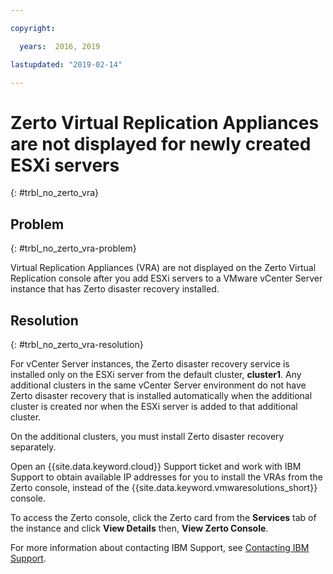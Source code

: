 ```yaml
---

copyright:

  years:  2016, 2019

lastupdated: "2019-02-14"

---
```


# Zerto Virtual Replication Appliances are not displayed for newly created ESXi servers
{: #trbl_no_zerto_vra}

## Problem
{: #trbl_no_zerto_vra-problem}

Virtual Replication Appliances (VRA) are not displayed on the Zerto Virtual Replication console after you add ESXi servers to a VMware vCenter Server instance that has Zerto disaster recovery installed.

## Resolution
{: #trbl_no_zerto_vra-resolution}

For vCenter Server instances, the Zerto disaster recovery service is installed only on the ESXi server from the default cluster, **cluster1**. Any additional clusters in the same vCenter Server environment do not have Zerto disaster recovery that is installed automatically when the additional cluster is created nor when the ESXi server is added to that additional cluster.

On the additional clusters, you must install Zerto disaster recovery separately.

Open an {{site.data.keyword.cloud}} Support ticket and work with IBM Support to obtain available IP addresses for you to install the VRAs from the Zerto console, instead of the {{site.data.keyword.vmwaresolutions_short}} console.

To access the Zerto console, click the Zerto card from the **Services** tab of the instance and click **View Details** then, **View Zerto Console**.

For more information about contacting IBM Support, see [Contacting IBM Support](/docs/services/vmwaresolutions//vmonic/trbl_support.html).
